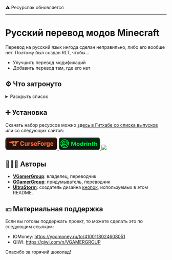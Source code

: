 ⚠️ Ресурспак обновляется

---

# Русский перевод модов Minecraft

Перевод на русский язык ингода сделан неправильно, либо его вообше нет.
Поэтому был создан RLT, чтобы…
* Улучшить перевод модификаций
* Добавить перевод там, где его нет

## ⚙️ Что затронуто

<details>
<summary>Раскрыть список</summary>
<br>

* `1.16`, `1.17`, `1.18`, `1.19` — версии игры;
* ❌ — перевода пока нет;
* ✅ — перевод готов.

| Модификация | Перевод |
| - | - |
| [Forge](https://files.minecraftforge.net/net/minecraftforge/forge) | ✅ Русский |
| [Smooth Boot (Fabric)](https://modrinth.com/mod/smoothboot-fabric)<br>[Smooth Boot (Reloaded)](https://modrinth.com/mod/smooth-boot-reloaded) | ✅ Русский |
| [Configured](https://www.curseforge.com/minecraft/mc-mods/configured) | ✅ Русский |
| [Better Mods Button](https://modrinth.com/mod/better-mods-button) | ✅ Русский |
| [Catalogue](https://www.curseforge.com/minecraft/mc-mods/catalogue) | ✅ Русский |
| [Mod Menu](https://modrinth.com/mod/modmenu) | ✅ Русский |
| [Controlling](https://beta.curseforge.com/minecraft/mc-mods/controlling) | ✅ Русский |
| [Raised](https://modrinth.com/mod/raised) | ✅ Русский |
| [EntityCulling](https://modrinth.com/mod/entityculling) | ✅ Русский |
| [AppleSkin](https://modrinth.com/mod/appleskin) | ✅ Русский |
| [Better Biome Blend](https://modrinth.com/mod/better-biome-blend) | ✅ Русский |
| [Cosmetic Armor Reworked](https://www.curseforge.com/minecraft/mc-mods/cosmetic-armor-reworked) | ✅ Русский |
| [Automatic Tool Swap](https://www.curseforge.com/minecraft/mc-mods/automatic-tool-swap) | ✅ Русский |
| [Enchantment Descriptions](https://www.curseforge.com/minecraft/mc-mods/enchantment-descriptions) | ✅ Русский |
| [Chat Heads](https://modrinth.com/mod/chat-heads) | ✅ Русский |
| [Lucky Block](https://www.luckyblockmod.com) | ✅ Русский |
| [Simple Corinthium](https://www.curseforge.com/minecraft/mc-mods/simple-corinthium) | ✅ Русский |
| [Simple Weapons for Better Combat](https://www.curseforge.com/minecraft/mc-mods/simple-weapons-for-better-combat) | ✅ Русский |
| [Additional Additions](https://modrinth.com/mod/addadd) | ✅ Русский |
| [Rotten Creatures](https://modrinth.com/mod/rottencreatures) | ✅ Русский |
| [Domestication Innovation](https://www.curseforge.com/minecraft/mc-mods/domestication-innovation) | ✅ Русский | 
[Applied Energistics 2](https://www.curseforge.com/minecraft/mc-mods/applied-energistics-2) | ✅ Русский |

Список будет пополняться.

</details>

## ➕ Установка

Скачать набор ресурсов можно [здесь в Гитхабе со списка выпусков](https://github.com/Creators-of-RLT/RLT/releases) или со следующих сайтов:

</a>
<a href="https://www.curseforge.com/minecraft/texture-packs/mods-ru">
    <img height="38" src="Иконки/curseforge.svg">
</a>
<a href="https://modrinth.com/resourcepack/mods-ru">
    <img height="38" src="Иконки/modrinth.svg">
</a>
<a href="https://www.curseforge.com/minecraft/texture-packs/mods-ru">
    <img height="38" src="Иконки/githu.svg">
</a>

## 🧑‍🤝‍🧑 Авторы

* [**VGamerGroup**](https://github.com/RushanM): владелец, переводчик
* [**GGamerGroup**](https://github.com/RushanM): придумыватель, переводчик 
* [**UltraStorm**](https://github.com/intergrav): cоздатель дизайна [кнопок](https://github.com/intergrav/devins-badges), используемых в этом README.

## 💴 Материальная поддержка

Если вы готовы поддержать проект, то можете сделать это по следующим ссылкам:

* ЮMoney: <https://yoomoney.ru/to/4100118024608051>
* QIWI: <https://qiwi.com/n/VGAMERGROUP>

Спасибо за горячий шоколад!
